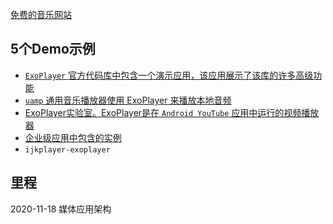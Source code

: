 
[免费的音乐网站](https://freemusicarchive.org/)

## 5个Demo示例

- [`ExoPlayer` 官方代码库中包含一个演示应用，该应用展示了该库的许多高级功能](https://github.com/google/ExoPlayer.git)
- [`uamp` 通用音乐播放器使用 ExoPlayer 来播放本地音频](https://github.com/android/uamp.git)
- [ExoPlayer实验室。ExoPlayer是在 `Android YouTube` 应用中运行的视频播放器](https://developer.android.com/codelabs/exoplayer-intro#0)
-  [企业级应用中包含的实例](https://github.com/android/enterprise-samples/tree/master)
- `ijkplayer-exoplayer`

## 里程

2020-11-18  媒体应用架构
